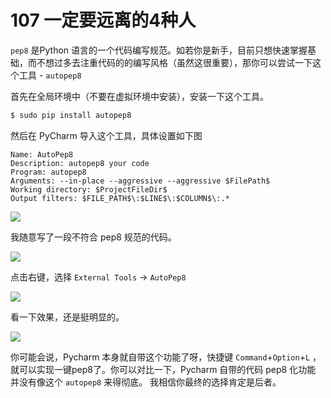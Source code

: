 # 107 一定要远离的4种人

`pep8` 是Python 语言的一个代码编写规范。如若你是新手，目前只想快速掌握基础，而不想过多去注重代码的的编写风格（虽然这很重要），那你可以尝试一下这个工具 - `autopep8`

首先在全局环境中（不要在虚拟环境中安装），安装一下这个工具。

```bash
$ sudo pip install autopep8
```

然后在 PyCharm 导入这个工具，具体设置如下图

```
Name: AutoPep8
Description: autopep8 your code
Program: autopep8
Arguments: --in-place --aggressive --aggressive $FilePath$
Working directory: $ProjectFileDir$
Output filters: $FILE_PATH$\:$LINE$\:$COLUMN$\:.*
```

![](http://image.iswbm.com/20190323164120.png)

我随意写了一段不符合 pep8 规范的代码。

![](http://image.iswbm.com/20190323211635.png)

点击右键，选择 `External Tools` -> `AutoPep8`

![](http://image.iswbm.com/20190323211301.png)

看一下效果，还是挺明显的。

![](http://image.iswbm.com/20190324111603.png)

你可能会说，Pycharm 本身就自带这个功能了呀，快捷键 `Command`+`Option`+`L` ，就可以实现一键pep8了。你可以对比一下，Pycharm 自带的代码 pep8 化功能 并没有像这个 `autopep8` 来得彻底。 我相信你最终的选择肯定是后者。
